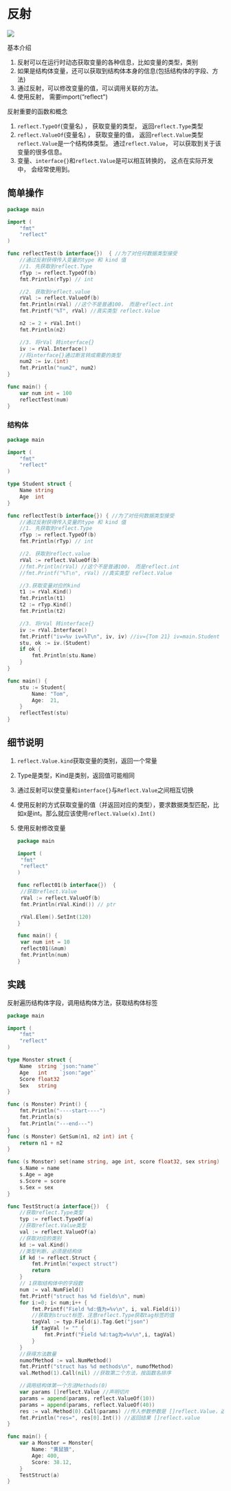 # 反射

![](./images/反射说明.jpg)

基本介绍 

1. 反射可以在运行时动态获取变量的各种信息，比如变量的类型，类别 
2. 如果是结构体变量，还可以获取到结构体本身的信息(包括结构体的字段、方法) 
3. 通过反射，可以修改变量的值，可以调用关联的方法。 
4. 使用反射， 需要import(“reflect")

反射重要的函数和概念 

1. `reflect.TypeOf`(变量名) ， 获取变量的类型， 返回`reflect.Type`类型 
2. `reflect.ValueOf`(变量名) ， 获取变量的值， 返回`reflect.Value`类型`reflect.Value`是一个结构体类型。 通过`reflect.Value`， 可以获取到关于该变量的很多信息。
3. 变量、`interface{}`和`reflect.Value`是可以相互转换的， 这点在实际开发中， 会经常使用到。

## 简单操作

````go
package main

import (
	"fmt"
	"reflect"
)

func reflectTest(b interface{})  { //为了对任何数据类型接受
	//通过反射获得传入变量的type 和 kind 值
	//1. 先获取到reflect.Type
	rTyp := reflect.TypeOf(b)
	fmt.Println(rTyp) // int

	//2. 获取到reflect.value
	rVal := reflect.ValueOf(b)
	fmt.Println(rVal) //这个不是普通100， 而是reflect.int
	fmt.Printf("%T", rVal) //真实类型 reflect.Value

	n2 := 2 + rVal.Int()
	fmt.Println(n2)

	//3. 将rVal 转interface{}
	iv := rVal.Interface()
	//将interface{}通过断言转成需要的类型
	num2 := iv.(int)
	fmt.Println("num2", num2)
}

func main() {
	var num int = 100
	reflectTest(num)
}
````

### 结构体

````go
package main

import (
	"fmt"
	"reflect"
)

type Student struct {
	Name string
	Age  int
}

func reflectTest(b interface{}) { //为了对任何数据类型接受
	//通过反射获得传入变量的type 和 kind 值
	//1. 先获取到reflect.Type
	rTyp := reflect.TypeOf(b)
	fmt.Println(rTyp) // int

	//2. 获取到reflect.value
	rVal := reflect.ValueOf(b)
	//fmt.Println(rVal) //这个不是普通100， 而是reflect.int
	//fmt.Printf("%T\n", rVal) //真实类型 reflect.Value

	//3.获取变量对应的kind
	t1 := rVal.Kind()
	fmt.Println(t1)
	t2 := rTyp.Kind()
	fmt.Println(t2)

	//3. 将rVal 转interface{}
	iv := rVal.Interface()
	fmt.Printf("iv=%v iv=%T\n", iv, iv) //iv={Tom 21} iv=main.Student
	stu, ok := iv.(Student)
	if ok {
		fmt.Println(stu.Name)
	}
}

func main() {
	stu := Student{
		Name: "Tom",
		Age:  21,
	}
	reflectTest(stu)
}
````

## 细节说明

1. `reflect.Value.kind`获取变量的类别，返回一个常量

2. Type是类型，Kind是类别，返回值可能相同

3. 通过反射可以使变量和`interface{}`与`Reflect.Value`之间相互切换

4. 使用反射的方式获取变量的值（并返回对应的类型），要求数据类型匹配，比如x是int。那么就应该使用`reflect.Value(x).Int()`

5. 使用反射修改变量

   `````go
   package main

   import (
   	"fmt"
   	"reflect"
   )

   func reflect01(b interface{})  {
   	//获取reflect.Value
   	rVal := reflect.ValueOf(b)
   	fmt.Println(rVal.Kind()) // ptr

   	rVal.Elem().SetInt(120)
   }

   func main() {
   	var num int = 10
   	reflect01(&num)
   	fmt.Println(num)
   }
   `````

## 实践

反射遍历结构体字段，调用结构体方法，获取结构体标签

``````go
package main

import (
	"fmt"
	"reflect"
)

type Monster struct {
	Name  string `json:"name"`
	Age   int    `json:"age"`
	Score float32
	Sex   string
}

func (s Monster) Print() {
	fmt.Println("----start----")
	fmt.Println(s)
	fmt.Println("---end---")
}
func (s Monster) GetSum(n1, n2 int) int {
	return n1 + n2
}

func (s Monster) set(name string, age int, score float32, sex string)  {
	s.Name = name
	s.Age = age
	s.Score = score
	s.Sex = sex
}

func TestStruct(a interface{})  {
	//获取reflect.Type类型
	typ := reflect.TypeOf(a)
	//获取reflect.Value类型
	val := reflect.ValueOf(a)
	//获取对应的类别
	kd := val.Kind()
	//类型判断，必须是结构体
	if kd != reflect.Struct {
		fmt.Println("expect struct")
		return
	}
	// 1获取结构体中的字段数
	num := val.NumField()
	fmt.Printf("struct has %d fields\n", num)
	for i:=0; i< num;i++ {
		fmt.Printf("Field %d:值为=%v\n", i, val.Field(i))
		//获取到struct标签，注意reflect.Type获取tag标签的值
		tagVal := typ.Field(i).Tag.Get("json")
		if tagVal != "" {
			fmt.Printf("Field %d:tag为=%v\n",i, tagVal)
		}
	}
	//获得方法数量
	numofMethod := val.NumMethod()
	fmt.Printf("struct has %d methods\n", numofMethod)
	val.Method(1).Call(nil) //获取第二个方法，按函数名排序

	//调用结构体第一个方法Methods(0)
	var params []reflect.Value //声明切片
	params = append(params, reflect.ValueOf(10))
	params = append(params, reflect.ValueOf(40))
	res := val.Method(0).Call(params) //传入参数参数是 []reflect.Value，返回[]reflect.Value
	fmt.Println("res=", res[0].Int()) //返回结果 []reflect.value
}

func main() {
	var a Monster = Monster{
		Name: "黄鼠狼",
		Age: 400,
		Score: 38.12,
	}
	TestStruct(a)
}
``````



















